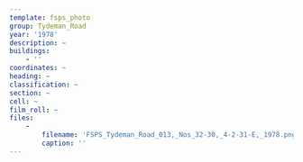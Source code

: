 ```yaml
---
template: fsps_photo
group: Tydeman_Road
year: '1978'
description: ~
buildings:
    - ''
coordinates: ~
heading: ~
classification: ~
section: ~
cell: ~
film_roll: ~
files:
    -
        filename: 'FSPS_Tydeman_Road_013,_Nos_32-30,_4-2-31-E,_1978.png'
        caption: ''
---
```


